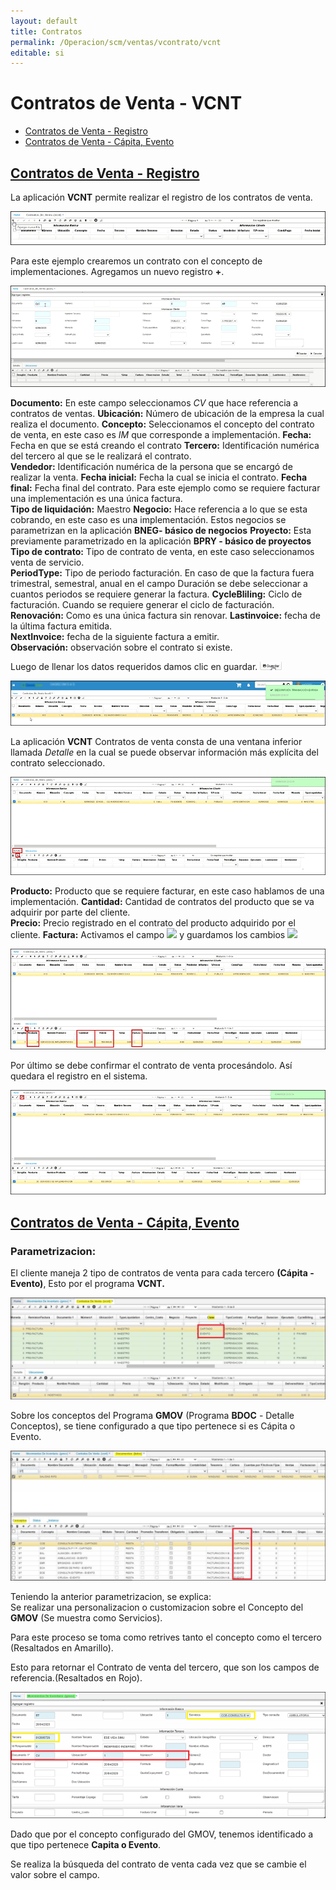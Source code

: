 ```yaml
---
layout: default
title: Contratos
permalink: /Operacion/scm/ventas/vcontrato/vcnt
editable: si
---
```


# Contratos de Venta - VCNT



* [Contratos de Venta - Registro](http://docs.oasiscom.com/Operacion/scm/ventas/vcontrato/vcnt#contratos-de-venta---registro)
* [Contratos de Venta - Cápita, Evento](http://docs.oasiscom.com/Operacion/scm/ventas/vcontrato/vcnt#contratos-de-venta---cápita,-evento)

## [Contratos de Venta - Registro](http://docs.oasiscom.com/Operacion/scm/ventas/vcontrato/vcnt#contratos-de-venta---registro)


La aplicación **VCNT** permite realizar el registro de los contratos de venta. 

![](1.png)

Para este ejemplo crearemos un contrato con el concepto de implementaciones.  Agregamos un nuevo registro **+**.  

![](2.png)

**Documento:** En este campo seleccionamos *CV* que hace referencia a contratos de ventas. 
**Ubicación:** Número de ubicación de la empresa la cual realiza el documento. 
**Concepto:** Seleccionamos el concepto del contrato de venta, en este caso es *IM* que corresponde a implementación. 
**Fecha:** Fecha en que se está creando el contrato 
**Tercero:** Identificación numérica del tercero al que se le realizará el contrato.  
**Vendedor:** Identificación numérica de la persona que se encargó de realizar la venta. 
**Fecha inicial:** Fecha la cual se inicia el contrato. 
**Fecha final:** Fecha final del contrato. Para este ejemplo como se requiere facturar una implementación es una única factura.  
**Tipo de liquidación:** Maestro
**Negocio:** Hace referencia a lo que se esta cobrando, en este caso es una implementación. Estos negocios se parametrizan en la aplicación **BNEG- básico de negocios**
**Proyecto:** Esta previamente parametrizado en la aplicación **BPRY - básico de proyectos**
**Tipo de contrato:** Tipo de contrato de venta, en este caso seleccionamos venta de servicio.  
**PeriodType:** Tipo de periodo facturación. En caso de que la factura fuera trimestral, semestral, anual en el campo Duración se debe seleccionar a cuantos periodos se requiere generar la factura.
**CycleBliling:** Ciclo de facturación. Cuando se requiere generar el ciclo de facturación.  
**Renovación:** Como es una única factura sin renovar. 
**Lastinvoice:** fecha de la última factura emitida.  
**NextInvoice:** fecha de la siguiente factura a emitir.  
**Observación:** observación sobre el contrato si existe.  


Luego de llenar los datos requeridos damos clic en guardar. ![](guardar.png)

![](3.png)

La aplicación **VCNT** Contratos de venta consta de una ventana inferior llamada _Detalle_ en la cual se puede observar información más explícita del contrato seleccionado.

![](4.png)

**Producto:** Producto que se requiere facturar, en este caso hablamos de una implementación. 
**Cantidad:** Cantidad de contratos del producto que se va adquirir por parte del cliente.  
**Precio:** Precio registrado en el contrato del producto adquirido por el cliente.
**Factura:** Activamos el campo ![](fag) y guardamos los cambios ![](guardar1)

![](5.png)

Por último se debe confirmar el contrato de venta procesándolo. Así quedara el registro en el sistema. 

![](6.png)



## [Contratos de Venta - Cápita, Evento](http://docs.oasiscom.com/Operacion/scm/ventas/vcontrato/vcnt#contratos-de-venta---cápita,-evento)


### Parametrizacion:  

El cliente maneja 2 tipo de contratos de venta para cada tercero **(Cápita - Evento)**, Esto por el programa **VCNT.**  

![](vcnt11.png)  

Sobre los conceptos del Programa **GMOV** (Programa **BDOC** - Detalle Conceptos), se tiene configurado a que tipo pertenece si es Cápita o Evento.  

![](vcnt12.png)  

Teniendo la anterior parametrizacion, se explica:  
Se realizar una personalizacion o customizacion sobre el Concepto del **GMOV** (Se muestra como Servicios).  

Para este proceso se toma como retrives tanto el concepto como el tercero (Resaltados en Amarillo).  

Esto para retornar el Contrato de venta del tercero, que son los campos de referencia.(Resaltados en Rojo).  

![](vcnt13.png)  

Dado que por el concepto configurado del GMOV, tenemos identificado a que tipo pertenece **Capita o Evento**.

Se realiza la búsqueda del contrato de venta cada vez que se cambie el valor sobre el campo.  
